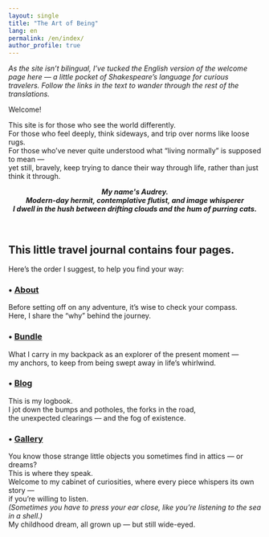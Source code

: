 ```yaml
---
layout: single
title: "The Art of Being"
lang: en
permalink: /en/index/
author_profile: true
---
```


*As the site isn’t bilingual, I’ve tucked the English version of the welcome page here — a little pocket of Shakespeare’s language for curious travelers. 
Follow the links in the text to wander through the rest of the translations.*

Welcome!

This site is for those who see the world differently.  
For those who feel deeply, think sideways, and trip over norms like loose rugs.  
For those who’ve never quite understood what “living normally” is supposed to mean —  
yet still, bravely, keep trying to dance their way through life, rather than just think it through.

<p align="center"><strong><em>My name's Audrey.<br>Modern-day hermit, contemplative flutist, and image whisperer<br>
I dwell in the hush between drifting clouds and the hum of purring cats.</strong></em></p><br>


## This little travel journal contains four pages.  
Here’s the order I suggest, to help you find your way:

### • [About](/about)
Before setting off on any adventure, it’s wise to check your compass.  
Here, I share the “why” behind the journey.

### • [Bundle](/baluchon)
What I carry in my backpack as an explorer of the present moment —  
my anchors, to keep from being swept away in life’s whirlwind.

### • [Blog](/blog)
This is my logbook.  
I jot down the bumps and potholes, the forks in the road,  
the unexpected clearings — and the fog of existence.

### • [Gallery](/galerie)
You know those strange little objects you sometimes find in attics — or dreams?  
This is where they speak.  
Welcome to my cabinet of curiosities, where every piece whispers its own story —  
if you’re willing to listen.  
_(Sometimes you have to press your ear close, like you’re listening to the sea in a shell.)_  
My childhood dream, all grown up — but still wide-eyed.
